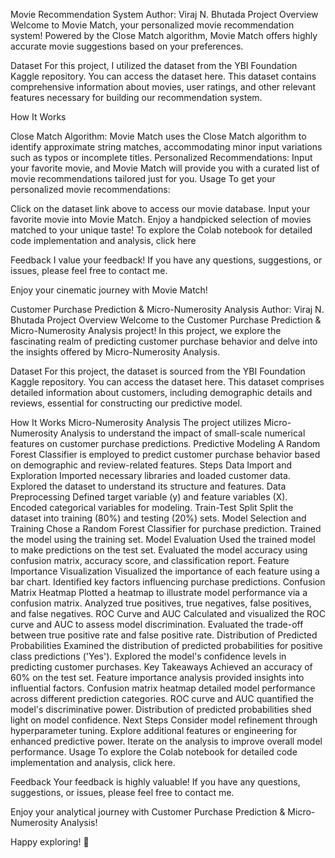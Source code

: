 Movie Recommendation System
Author: Viraj N. Bhutada
Project Overview
Welcome to Movie Match, your personalized movie recommendation system! Powered by the Close Match algorithm, Movie Match offers highly accurate movie suggestions based on your preferences.

Dataset
For this project, I utilized the dataset from the YBI Foundation Kaggle repository. You can access the dataset here. This dataset contains comprehensive information about movies, user ratings, and other relevant features necessary for building our recommendation system.

How It Works

Close Match Algorithm: Movie Match uses the Close Match algorithm to identify approximate string matches, accommodating minor input variations such as typos or incomplete titles.
Personalized Recommendations: Input your favorite movie, and Movie Match will provide you with a curated list of movie recommendations tailored just for you.
Usage
To get your personalized movie recommendations:

Click on the dataset link above to access our movie database.
Input your favorite movie into Movie Match.
Enjoy a handpicked selection of movies matched to your unique taste!
To explore the Colab notebook for detailed code implementation and analysis, click here

Feedback
I value your feedback! If you have any questions, suggestions, or issues, please feel free to contact me.

Enjoy your cinematic journey with Movie Match!

Customer Purchase Prediction & Micro-Numerosity Analysis
Author: Viraj N. Bhutada
Project Overview
Welcome to the Customer Purchase Prediction & Micro-Numerosity Analysis project! In this project, we explore the fascinating realm of predicting customer purchase behavior and delve into the insights offered by Micro-Numerosity Analysis.

Dataset
For this project, the dataset is sourced from the YBI Foundation Kaggle repository. You can access the dataset here. This dataset comprises detailed information about customers, including demographic details and reviews, essential for constructing our predictive model.

How It Works
Micro-Numerosity Analysis
The project utilizes Micro-Numerosity Analysis to understand the impact of small-scale numerical features on customer purchase predictions.
Predictive Modeling
A Random Forest Classifier is employed to predict customer purchase behavior based on demographic and review-related features.
Steps
Data Import and Exploration
Imported necessary libraries and loaded customer data.
Explored the dataset to understand its structure and features.
Data Preprocessing
Defined target variable (y) and feature variables (X).
Encoded categorical variables for modeling.
Train-Test Split
Split the dataset into training (80%) and testing (20%) sets.
Model Selection and Training
Chose a Random Forest Classifier for purchase prediction.
Trained the model using the training set.
Model Evaluation
Used the trained model to make predictions on the test set.
Evaluated the model accuracy using confusion matrix, accuracy score, and classification report.
Feature Importance Visualization
Visualized the importance of each feature using a bar chart.
Identified key factors influencing purchase predictions.
Confusion Matrix Heatmap
Plotted a heatmap to illustrate model performance via a confusion matrix.
Analyzed true positives, true negatives, false positives, and false negatives.
ROC Curve and AUC
Calculated and visualized the ROC curve and AUC to assess model discrimination.
Evaluated the trade-off between true positive rate and false positive rate.
Distribution of Predicted Probabilities
Examined the distribution of predicted probabilities for positive class predictions ('Yes').
Explored the model's confidence levels in predicting customer purchases.
Key Takeaways
Achieved an accuracy of 60% on the test set.
Feature importance analysis provided insights into influential factors.
Confusion matrix heatmap detailed model performance across different prediction categories.
ROC curve and AUC quantified the model's discriminative power.
Distribution of predicted probabilities shed light on model confidence.
Next Steps
Consider model refinement through hyperparameter tuning.
Explore additional features or engineering for enhanced predictive power.
Iterate on the analysis to improve overall model performance.
Usage
To explore the Colab notebook for detailed code implementation and analysis, click here.

Feedback
Your feedback is highly valuable! If you have any questions, suggestions, or issues, please feel free to contact me.

Enjoy your analytical journey with Customer Purchase Prediction & Micro-Numerosity Analysis!

Happy exploring! 🚀
